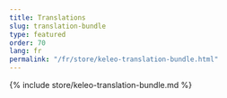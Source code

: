 ```yaml
---
title: Translations
slug: translation-bundle
type: featured
order: 70
lang: fr
permalink: "/fr/store/keleo-translation-bundle.html"
---
```


{% include store/keleo-translation-bundle.md %}
